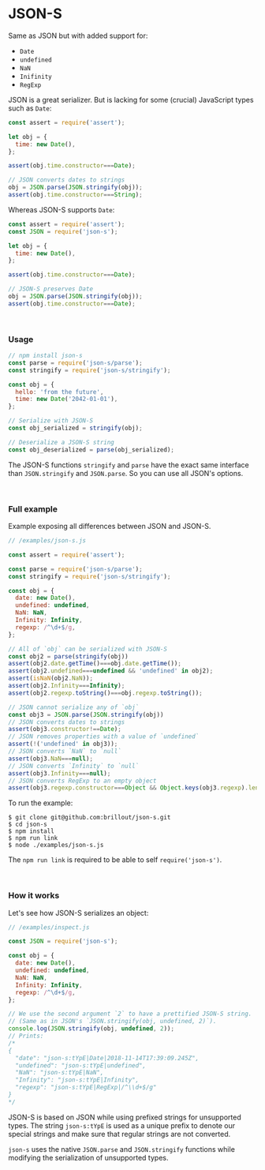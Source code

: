 <!---






    WARNING, READ THIS.
    This is a computed file. Do not edit.
    Edit `/readme.template.md` instead.












    WARNING, READ THIS.
    This is a computed file. Do not edit.
    Edit `/readme.template.md` instead.












    WARNING, READ THIS.
    This is a computed file. Do not edit.
    Edit `/readme.template.md` instead.












    WARNING, READ THIS.
    This is a computed file. Do not edit.
    Edit `/readme.template.md` instead.












    WARNING, READ THIS.
    This is a computed file. Do not edit.
    Edit `/readme.template.md` instead.






-->
# JSON-S

Same as JSON but with added support for:
 - `Date`
 - `undefined`
 - `NaN`
 - `Inifinity`
 - `RegExp`

JSON is a great serializer.
But is lacking for some (crucial) JavaScript types such as `Date`:

~~~js
const assert = require('assert');

let obj = {
  time: new Date(),
};

assert(obj.time.constructor===Date);

// JSON converts dates to strings
obj = JSON.parse(JSON.stringify(obj));
assert(obj.time.constructor===String);
~~~

Whereas JSON-S supports `Date`:

~~~js
const assert = require('assert');
const JSON = require('json-s');

let obj = {
  time: new Date(),
};

assert(obj.time.constructor===Date);

// JSON-S preserves Date
obj = JSON.parse(JSON.stringify(obj));
assert(obj.time.constructor===Date);
~~~

<br/>

### Usage

~~~js
// npm install json-s
const parse = require('json-s/parse');
const stringify = require('json-s/stringify');

const obj = {
  hello: 'from the future',
  time: new Date('2042-01-01'),
};

// Serialize with JSON-S
const obj_serialized = stringify(obj);

// Deserialize a JSON-S string
const obj_deserialized = parse(obj_serialized);
~~~

The JSON-S functions `stringify` and `parse` have the exact same interface than `JSON.stringify` and `JSON.parse`.
So you can use all JSON's options.

<br/>

### Full example

Example exposing all differences between JSON and JSON-S.

~~~js
// /examples/json-s.js

const assert = require('assert');

const parse = require('json-s/parse');
const stringify = require('json-s/stringify');

const obj = {
  date: new Date(),
  undefined: undefined,
  NaN: NaN,
  Infinity: Infinity,
  regexp: /^\d+$/g,
};

// All of `obj` can be serialized with JSON-S
const obj2 = parse(stringify(obj))
assert(obj2.date.getTime()===obj.date.getTime());
assert(obj2.undefined===undefined && 'undefined' in obj2);
assert(isNaN(obj2.NaN));
assert(obj2.Infinity===Infinity);
assert(obj2.regexp.toString()===obj.regexp.toString());

// JSON cannot serialize any of `obj`
const obj3 = JSON.parse(JSON.stringify(obj))
// JSON converts dates to strings
assert(obj3.constructor!==Date);
// JSON removes properties with a value of `undefined`
assert(!('undefined' in obj3));
// JSON converts `NaN` to `null`
assert(obj3.NaN===null);
// JSON converts `Infinity` to `null`
assert(obj3.Infinity===null);
// JSON converts RegExp to an empty object
assert(obj3.regexp.constructor===Object && Object.keys(obj3.regexp).length===0);
~~~

To run the example:

~~~shell
$ git clone git@github.com:brillout/json-s.git
$ cd json-s
$ npm install
$ npm run link
$ node ./examples/json-s.js
~~~

The `npm run link` is required to be able to self `require('json-s')`.

<br/>

### How it works

Let's see how JSON-S serializes an object:

~~~js
// /examples/inspect.js

const JSON = require('json-s');

const obj = {
  date: new Date(),
  undefined: undefined,
  NaN: NaN,
  Infinity: Infinity,
  regexp: /^\d+$/g,
};

// We use the second argument `2` to have a prettified JSON-S string.
// (Same as in JSON's `JSON.stringify(obj, undefined, 2)`).
console.log(JSON.stringify(obj, undefined, 2));
// Prints:
/*
{
  "date": "json-s:tYpE|Date|2018-11-14T17:39:09.245Z",
  "undefined": "json-s:tYpE|undefined",
  "NaN": "json-s:tYpE|NaN",
  "Infinity": "json-s:tYpE|Infinity",
  "regexp": "json-s:tYpE|RegExp|/^\\d+$/g"
}
*/
~~~

JSON-S is based on JSON while using prefixed strings for unsupported types.
The string `json-s:tYpE` is used as a unique prefix to denote our special strings and make sure that regular strings are not converted.

`json-s` uses the native `JSON.parse` and `JSON.stringify` functions while modifying the serialization of unsupported types.

<!---






    WARNING, READ THIS.
    This is a computed file. Do not edit.
    Edit `/readme.template.md` instead.












    WARNING, READ THIS.
    This is a computed file. Do not edit.
    Edit `/readme.template.md` instead.












    WARNING, READ THIS.
    This is a computed file. Do not edit.
    Edit `/readme.template.md` instead.












    WARNING, READ THIS.
    This is a computed file. Do not edit.
    Edit `/readme.template.md` instead.












    WARNING, READ THIS.
    This is a computed file. Do not edit.
    Edit `/readme.template.md` instead.






-->
